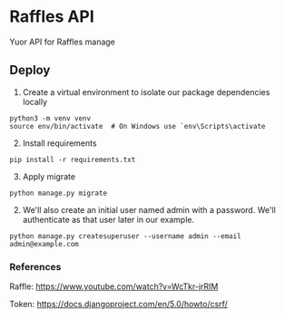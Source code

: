 # Raffles API
Yuor API for Raffles manage


## Deploy
1. Create a virtual environment to isolate our package dependencies locally
```
python3 -m venv venv
source env/bin/activate  # On Windows use `env\Scripts\activate
```
2. Install requirements
```
pip install -r requirements.txt
```
3. Apply migrate
```
python manage.py migrate
```
2. We'll also create an initial user named admin with a password. We'll authenticate as that user later in our example.
```
python manage.py createsuperuser --username admin --email admin@example.com
```

### References
Raffle:
https://www.youtube.com/watch?v=WcTkr-jrRIM

Token:
https://docs.djangoproject.com/en/5.0/howto/csrf/
